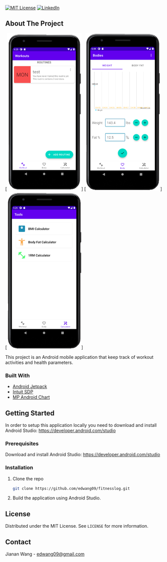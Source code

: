 <!--
*** This readme file was created based on the Template from https://github.com/othneildrew/Best-README-Template
-->



<!-- PROJECT SHIELDS -->
<!--
*** I'm using markdown "reference style" links for readability.
*** Reference links are enclosed in brackets [ ] instead of parentheses ( ).
*** See the bottom of this document for the declaration of the reference variables
*** for contributors-url, forks-url, etc. This is an optional, concise syntax you may use.
*** https://www.markdownguide.org/basic-syntax/#reference-style-links
-->
<!-- [![Contributors][contributors-shield]][contributors-url]
[![Forks][forks-shield]][forks-url]
[![Stargazers][stars-shield]][stars-url]
[![Issues][issues-shield]][issues-url] -->
[![MIT License][license-shield]][license-url]
[![LinkedIn][linkedin-shield]][linkedin-url]


<!-- ABOUT THE PROJECT -->
## About The Project

[![Product Name Screen Shot][product-screenshot1]]
[![Product Name Screen Shot][product-screenshot2]]
[![Product Name Screen Shot][product-screenshot3]]

This project is an Android mobile application that keep track of workout activities and health parameters. 


### Built With

* [Android Jetpack](https://developer.android.com/jetpack)
* [Intuit SDP](https://github.com/intuit/sdp)
* [MP Android Chart](https://github.com/PhilJay/MPAndroidChart)



<!-- GETTING STARTED -->
## Getting Started

In order to setup this application locally you need to download and install Android Studio:
https://developer.android.com/studio

### Prerequisites

Download and install Android Studio: https://developer.android.com/studio

### Installation

1. Clone the repo
   ```sh
   git clone https://github.com/edwang09/fitnesslog.git
   ```
2. Build the application using Android Studio. 



<!-- LICENSE -->
## License

Distributed under the MIT License. See `LICENSE` for more information.



<!-- CONTACT -->
## Contact

Jianan Wang - edwang09@gmail.com







[license-shield]: https://img.shields.io/github/license/othneildrew/Best-README-Template.svg?style=for-the-badge
[license-url]: https://github.com/othneildrew/Best-README-Template/blob/master/LICENSE.txt
[linkedin-shield]: https://img.shields.io/badge/-LinkedIn-black.svg?style=for-the-badge&logo=linkedin&colorB=555
[linkedin-url]: https://www.linkedin.com/in/wangjianan/
[product-screenshot1]: screenshot1.png
[product-screenshot2]: screenshot2.png
[product-screenshot3]: screenshot3.png
